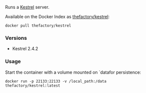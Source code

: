 
Runs a [Kestrel](https://github.com/twitter/kestrel) server.

Available on the Docker Index as [thefactory/kestrel](https://registry.hub.docker.com/u/thefactory/kestrel/):

    docker pull thefactory/kestrel

### Versions
* Kestrel 2.4.2

### Usage
Start the container with a volume mounted on `datafor persistence:

    docker run -p 22133:22133 -v /local_path:/data thefactory/kestrel:latest
